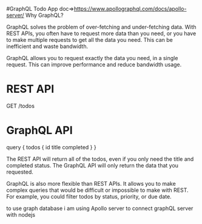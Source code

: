 
#GraphQL Todo App
doc=>https://www.apollographql.com/docs/apollo-server/
Why GraphQL?

GraphQL solves the problem of over-fetching and under-fetching data. With REST APIs, you often have to request more data than you need, or you have to make multiple requests to get all the data you need. This can be inefficient and waste bandwidth.

GraphQL allows you to request exactly the data you need, in a single request. This can improve performance and reduce bandwidth usage.

# REST API
GET /todos

# GraphQL API
query {
  todos {
    id
    title
    completed
  }
}

The REST API will return all of the todos, even if you only need the title and completed status. The GraphQL API will only return the data that you requested.

GraphQL is also more flexible than REST APIs. It allows you to make complex queries that would be difficult or impossible to make with REST. For example, you could filter todos by status, priority, or due date.


to use graph database i am using Apollo server to connect graphQL server with nodejs 
